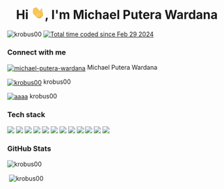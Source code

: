<h1 align="center">Hi <img src="https://github.com/krobus00/krobus00/blob/master/assets/wave.gif?raw=true" height="30">, I'm Michael Putera Wardana</h1>
<p align="left"> <img src="https://komarev.com/ghpvc/?username=krobus00&label=Profile%20views&color=0e75b6&style=flat" alt="krobus00" /> <a href="https://wakatime.com/@018df4bb-584b-4518-9b6e-98eead7b4f15"><img src="https://wakatime.com/badge/user/018df4bb-584b-4518-9b6e-98eead7b4f15.svg" alt="Total time coded since Feb 29 2024" /></a></p>

<h3 align="left">Connect with me</h3>
<p align="left">
<a href="https://linkedin.com/in/michael-putera-wardana" target="blank"><img align="center" src="https://raw.githubusercontent.com/rahuldkjain/github-profile-readme-generator/master/src/images/icons/Social/linked-in-alt.svg" alt="michael-putera-wardana" height="30" width="40" /></a>
Michael Putera Wardana </p>
<p align="left">
<a href="https://instagram.com/krobus00" target="blank"><img align="center" src="https://raw.githubusercontent.com/rahuldkjain/github-profile-readme-generator/master/src/images/icons/Social/instagram.svg" alt="krobus00" height="30" width="40" /></a>
krobus00</p>
<p align="left">
<a href="#"><img align="center" src="https://raw.githubusercontent.com/rahuldkjain/github-profile-readme-generator/master/src/images/icons/Social/discord.svg" alt="aaaa" height="30" width="40" /></a>
krobus00</p>



### Tech stack

![](https://img.shields.io/badge/Linux-FCC624?style=for-the-badge&logo=linux&logoColor=black)
![](https://img.shields.io/badge/VSCode-0078D4?style=for-the-badge&logo=visual%20studio%20code&logoColor=white)
![](https://img.shields.io/badge/Go-00ADD8?style=for-the-badge&logo=go&logoColor=white)
![](https://img.shields.io/badge/JavaScript-323330?style=for-the-badge&logo=javascript&logoColor=F7DF1E)
![](https://img.shields.io/badge/TypeScript-007ACC?style=for-the-badge&logo=typescript&logoColor=white)
![](https://img.shields.io/badge/Docker-2CA5E0?style=for-the-badge&logo=docker&logoColor=white)
![](https://img.shields.io/badge/kubernetes-326ce5.svg?&style=for-the-badge&logo=kubernetes&logoColor=white)
![](https://img.shields.io/badge/MySQL-005C84?style=for-the-badge&logo=mysql&logoColor=white)
![](https://img.shields.io/badge/PostgreSQL-316192?style=for-the-badge&logo=postgresql&logoColor=white)
![](https://img.shields.io/badge/Elastic_Search-005571?style=for-the-badge&logo=elasticsearch&logoColor=white)
![](https://img.shields.io/badge/redis-%23DD0031.svg?&style=for-the-badge&logo=redis&logoColor=white)
![](https://img.shields.io/badge/GraphQl-E10098?style=for-the-badge&logo=graphql&logoColor=white)

### GitHub Stats
<p><img src="https://github-readme-stats.vercel.app/api/top-langs/?username=krobus00&theme=dark&hide_border=false&include_all_commits=false&count_private=false&layout=compact&exclude_repo=IoT-Milestone-1,IoT-Milestone-2,iot-data-processing-service,UTS-IoT,IoT-tugas-2,IoT-Assignment-1,Tugas-Besar-Pembelajaran-Mesin_Classification,Tugas-1-Pembelajaran-Mesin-Clustering,Tubes-AKA" alt="krobus00" /></p>

<p>&nbsp;<img align="center" src="https://github-readme-stats.vercel.app/api?username=krobus00&show_icons=true&locale=en" alt="krobus00" /></p>
